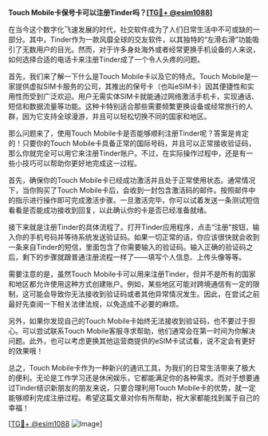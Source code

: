 **Touch Mobile卡保号卡可以注册Tinder吗？[[TG💪+ @esim1088](https://t.me/s/esim1088)]**

在当今这个数字化飞速发展的时代，社交软件成为了人们日常生活中不可或缺的一部分。其中，Tinder作为一款风靡全球的交友软件，以其独特的“左滑右滑”功能吸引了无数用户的目光。然而，对于许多身处海外或者经常更换手机设备的人来说，如何选择合适的电话卡来注册Tinder成了一个令人头疼的问题。

首先，我们来了解一下什么是Touch Mobile卡以及它的特点。Touch Mobile是一家提供虚拟SIM卡服务的公司，其推出的保号卡（也叫eSIM卡）因其便捷性和实用性而受到广泛欢迎。用户无需实体SIM卡就能通过网络激活手机卡，实现通话、短信和数据流量等功能。这种卡特别适合那些需要频繁更换设备或经常旅行的人群，因为它支持全球漫游，并且可以轻松切换不同的国家和地区。

那么问题来了，使用Touch Mobile卡是否能够顺利注册Tinder呢？答案是肯定的！只要你的Touch Mobile卡具备正常的国际号码，并且可以正常接收验证码，那么你就完全可以用它来注册Tinder账户。不过，在实际操作过程中，还是有一些小技巧可以帮助你更好地完成这一过程。

首先，确保你的Touch Mobile卡已经成功激活并且处于正常使用状态。通常情况下，当你购买了Touch Mobile卡后，会收到一封包含激活码的邮件。按照邮件中的指示进行操作即可完成激活步骤。一旦激活完毕，你可以试着发送一条测试短信看看是否能成功接收到回复，以此确认你的卡是否已经准备就绪。

接下来就是注册Tinder的具体流程了。打开Tinder应用程序，点击“注册”按钮，输入你的手机号码并等待系统发送验证码。如果一切正常的话，你应该很快就会收到一条来自Tinder的短信，里面包含了你需要输入的验证码。输入正确的验证码之后，剩下的步骤就跟普通注册流程一样了——填写个人信息、上传头像等等。

需要注意的是，虽然Touch Mobile卡可以用来注册Tinder，但并不是所有的国家和地区都允许使用这种方式创建账户。例如，某些地区可能对跨境通信有一定的限制，这可能会导致你无法接收到验证码或者其他异常情况发生。因此，在尝试之前最好先查阅一下相关法律法规，以免造成不必要的麻烦。

另外，如果你发现自己的Touch Mobile卡始终无法接收到验证码，也不要过于担心。可以尝试联系Touch Mobile客服寻求帮助，他们通常会在第一时间为你解决问题。此外，也可以考虑更换其他运营商提供的eSIM卡试试看，说不定会有更好的效果哦！

总之，Touch Mobile卡作为一种新兴的通讯工具，为我们的日常生活带来了极大的便利。无论是工作学习还是休闲娱乐，它都能满足你的各种需求。而对于想要通过Tinder结识新朋友的朋友来说，只要合理利用Touch Mobile卡的优势，就一定能够顺利完成注册过程。希望这篇文章对你有所帮助，祝大家都能找到属于自己的幸福！

[[TG💪+ @esim1088](https://t.me/s/esim1088) ![Image](https://i.postimg.cc/4NQfJmqS/Snipaste-2025-05-13-00-14-12.png)]